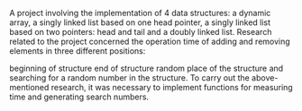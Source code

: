 A project involving the implementation of 4 data structures: a dynamic array, a singly linked list based on one head pointer, a singly linked list based on two pointers: head and tail and a doubly linked list. Research related to the project concerned the operation time of adding and removing elements in three different positions:

beginning of structure
end of structure
random place of the structure and searching for a random number in the structure.
To carry out the above-mentioned research, it was necessary to implement functions for measuring time and generating search numbers.
